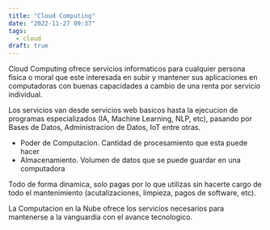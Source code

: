 ```yaml
---
title: "Cloud Computing"
date: "2022-11-27 09:37"
tags: 
  - cloud
draft: true
---
```

Cloud Computing ofrece servicios informaticos para cualquier persona fisica o moral que este interesada en subir y mantener sus aplicaciones en computadoras con buenas capacidades a cambio de una renta por servicio individual.

Los servicios van desde servicios web basicos hasta la ejecucion de programas especializados (IA, Machine Learning, NLP, etc), pasando por Bases de Datos, Administracion de Datos, IoT entre otras.


- Poder de Computacion. Cantidad de procesamiento que esta puede hacer
- Almacenamiento. Volumen de datos que se puede guardar en una computadora

Todo de forma dinamica, solo pagas por lo que utilizas sin hacerte cargo de todo el mantenimiento (acutalizaciones, limpieza, pagos de software, etc).

La Computacion en la Nube ofrece los servicios necesarios para mantenerse a la vanguardia con el avance tecnologico.
